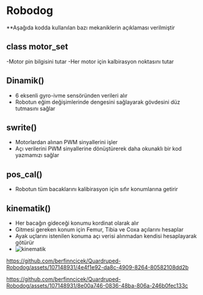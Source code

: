 # Robodog

**Aşağıda kodda kullanılan bazı mekaniklerin açıklaması verilmiştir

## class motor_set
  -Motor pin bilgisini tutar
  -Her motor için kalbirasyon noktasını tutar

## Dinamik()
  - 6 eksenli gyro-ivme sensöründen verileri alır
  - Robotun eğim değişimlerinde dengesini sağlayarak gövdesini düz tutmasını sağlar

## swrite()
  - Motorlardan alınan PWM sinyallerini işler
  - Açı verilerini PWM sinyallerine dönüştürerek daha okunaklı bir kod yazmamızı sağlar

## pos_cal()
  - Robotun tüm bacaklarını kalibirasyon için sıfır konumlarına getirir

## kinematik()
  - Her bacağın gideceği konumu kordinat olarak alır
  - Gitmesi gereken konum için Femur, Tibia ve Coxa açılarını hesaplar
  - Ayak uçlarını istenilen konuma açı verisi alınmadan kendisi hesaplayarak götürür
  - ![kinematik](https://github.com/berfinncicek/Quardruped-Robodog/assets/107148931/e0677449-ed3e-4ae8-9e66-9a903e0ab2e5)

https://github.com/berfinncicek/Quardruped-Robodog/assets/107148931/4e4f1e92-da8c-4909-8264-80582108dd2b

https://github.com/berfinncicek/Quardruped-Robodog/assets/107148931/8e00a746-0836-48ba-806a-246b0fec133c




  

  







